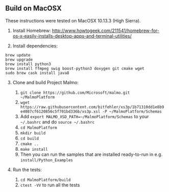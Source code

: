 
## Build on MacOSX ##

These instructions were tested on MacOSX 10.13.3 (High Sierra).

1. Install Homebrew: http://www.howtogeek.com/211541/homebrew-for-os-x-easily-installs-desktop-apps-and-terminal-utilities/

2. Install dependencies:

  ```
  brew update
  brew upgrade
  brew install python3
  brew install ffmpeg swig boost-python3 doxygen git cmake wget
  sudo brew cask install java8
  ```

3. Clone and build Project Malmo:
    1. `git clone https://github.com/Microsoft/malmo.git ~/MalmoPlatform`  
    2. `wget https://raw.githubusercontent.com/bitfehler/xs3p/1b71310dd1e8b9e4087cf6120856c5f701bd336b/xs3p.xsl -P ~/MalmoPlatform/Schemas`
    3. Add `export MALMO_XSD_PATH=~/MalmoPlatform/Schemas` to your `~/.bashrc` and do `source ~/.bashrc`
    3. `cd MalmoPlatform`
    4. `mkdir build`
    5. `cd build`
    6. `cmake ..`
    7. `make install`
    8. Then you can run the samples that are installed ready-to-run in e.g. `install/Python_Examples`

4. Run the tests:
    1. `cd MalmoPlatform/build`
    2. `ctest -VV` to run all the tests

